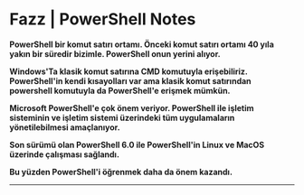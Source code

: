 # Fazz | PowerShell Notes

**PowerShell bir komut satırı ortamı. Önceki komut satırı ortamı 40 yıla yakın bir süredir bizimle. PowerShell onun yerini alıyor.**

**Windows'Ta klasik komut satırına CMD komutuyla erişebiliriz. PowerShell'in kendi kısayolları var ama klasik komut satırından powershell komutuyla da PowerShell'e erişmek mümkün.**

**Microsoft PowerShell'e çok önem veriyor. PowerShell ile işletim sisteminin ve işletim sistemi üzerindeki tüm uygulamaların yönetilebilmesi amaçlanıyor.**

**Son sürümü olan PowerShell 6.0 ile PowerShell'in Linux ve MacOS üzerinde çalışması sağlandı.**

**Bu yüzden PowerShell'i öğrenmek daha da önem kazandı.**

<hr>
